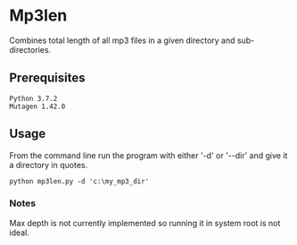 # Mp3len

Combines total length of all mp3 files in a given directory and sub-directories.

## Prerequisites

```
Python 3.7.2
Mutagen 1.42.0
```

## Usage

From the command line run the program with either '-d' or '--dir' and give it a directory in quotes.

```
python mp3len.py -d 'c:\my_mp3_dir'
```

### Notes

Max depth is not currently implemented so running it in system root is not ideal.
